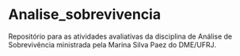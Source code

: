 # Analise_sobrevivencia
 Repositório para as atividades avaliativas da disciplina de Análise de Sobrevivência ministrada pela Marina Silva Paez do DME/UFRJ.
